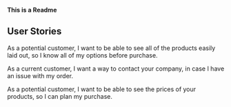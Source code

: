 **This is a Readme**
## User Stories

As a potential customer, I want to be able to see all of the products easily laid out, so I know all of my options before purchase.

As a current customer, I want a way to contact your company, in case I have an issue with my order.

As a potential customer, I want to be able to see the prices of your products, so I can plan my purchase.
